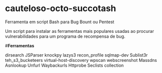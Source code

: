 # **cauteloso-octo-succotash**
Ferramenta em script Bash para Bug Bount ou Pentest

Um script para instalar as ferramentas mais populares usadas ao procurar vulnerabilidades para um programa de recompensa de bug.



#**Ferramentas**


dirsearch
JSParser
knockpy
lazys3
recon_profile
sqlmap-dev
Sublist3r
teh_s3_bucketeers
virtual-host-discovery
wpscan
webscreenshot
Massdns
Asnlookup
Unfurl
Waybackurls
Httprobe
Seclists collection
